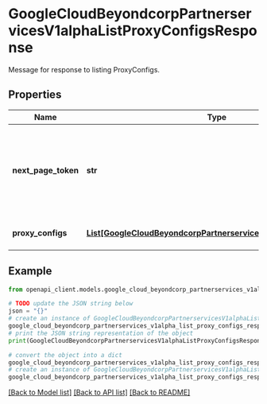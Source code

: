 # GoogleCloudBeyondcorpPartnerservicesV1alphaListProxyConfigsResponse

Message for response to listing ProxyConfigs.

## Properties

Name | Type | Description | Notes
------------ | ------------- | ------------- | -------------
**next_page_token** | **str** | A token to retrieve the next page of results, or empty if there are no more results in the list. | [optional] 
**proxy_configs** | [**List[GoogleCloudBeyondcorpPartnerservicesV1alphaProxyConfig]**](GoogleCloudBeyondcorpPartnerservicesV1alphaProxyConfig.md) | The list of ProxyConfig objects. | [optional] 

## Example

```python
from openapi_client.models.google_cloud_beyondcorp_partnerservices_v1alpha_list_proxy_configs_response import GoogleCloudBeyondcorpPartnerservicesV1alphaListProxyConfigsResponse

# TODO update the JSON string below
json = "{}"
# create an instance of GoogleCloudBeyondcorpPartnerservicesV1alphaListProxyConfigsResponse from a JSON string
google_cloud_beyondcorp_partnerservices_v1alpha_list_proxy_configs_response_instance = GoogleCloudBeyondcorpPartnerservicesV1alphaListProxyConfigsResponse.from_json(json)
# print the JSON string representation of the object
print(GoogleCloudBeyondcorpPartnerservicesV1alphaListProxyConfigsResponse.to_json())

# convert the object into a dict
google_cloud_beyondcorp_partnerservices_v1alpha_list_proxy_configs_response_dict = google_cloud_beyondcorp_partnerservices_v1alpha_list_proxy_configs_response_instance.to_dict()
# create an instance of GoogleCloudBeyondcorpPartnerservicesV1alphaListProxyConfigsResponse from a dict
google_cloud_beyondcorp_partnerservices_v1alpha_list_proxy_configs_response_from_dict = GoogleCloudBeyondcorpPartnerservicesV1alphaListProxyConfigsResponse.from_dict(google_cloud_beyondcorp_partnerservices_v1alpha_list_proxy_configs_response_dict)
```
[[Back to Model list]](../README.md#documentation-for-models) [[Back to API list]](../README.md#documentation-for-api-endpoints) [[Back to README]](../README.md)


